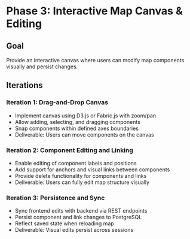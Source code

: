 # Phase 3: Interactive Map Canvas & Editing

## Goal
Provide an interactive canvas where users can modify map components visually and persist changes.

## Iterations

### Iteration 1: Drag-and-Drop Canvas
- Implement canvas using D3.js or Fabric.js with zoom/pan
- Allow adding, selecting, and dragging components
- Snap components within defined axes boundaries
- Deliverable: Users can move components on the canvas

### Iteration 2: Component Editing and Linking
- Enable editing of component labels and positions
- Add support for anchors and visual links between components
- Provide delete functionality for components and links
- Deliverable: Users can fully edit map structure visually

### Iteration 3: Persistence and Sync
- Sync frontend edits with backend via REST endpoints
- Persist component and link changes to PostgreSQL
- Reflect saved state when reloading map
- Deliverable: Visual edits persist across sessions
